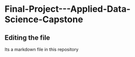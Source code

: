 # Final-Project---Applied-Data-Science-Capstone

## Editing the file

Its a markdown file in this repository
